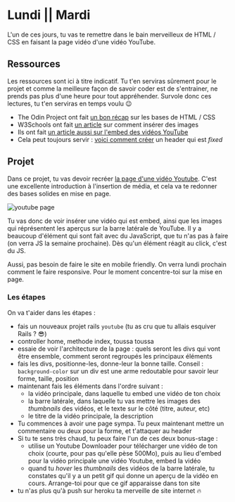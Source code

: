 # Lundi || Mardi
L'un de ces jours, tu vas te remettre dans le bain merveilleux de HTML / CSS en faisant la page vidéo d'une vidéo YouTube.

## Ressources
Les ressources sont ici à titre indicatif. Tu t'en serviras sûrement pour le projet et comme la meilleure façon de savoir coder est de s'entrainer, ne prends pas plus d'une heure pour tout appréhender. Survole donc ces lectures, tu t'en serviras en temps voulu 😉

- The Odin Project ont fait [un bon récap](https://www.theodinproject.com/courses/html5-and-css3/lessons/html5-basics) sur les bases de HTML / CSS
- W3Schools ont fait [un article](https://www.w3schools.com/html/html_images.asp) sur comment insérer des images
- Ils ont fait [un article aussi sur l'embed des vidéos YouTube](https://www.w3schools.com/html/html_youtube.asp)
- Cela peut toujours servir : [voici comment créer](https://www.w3schools.com/howto/howto_css_fixed_menu.asp) un header qui est _fixed_

## Projet
Dans ce projet, tu vas devoir recréer [la page d'une vidéo Youtube](https://www.youtube.com/watch?v=dQw4w9WgXcQ). C'est une excellente introduction à l'insertion de média, et cela va te redonner des bases solides en mise en page.

![youtube page](https://github.com/TheHackingProject/thp-session-01/blob/master/04_HTML_CSS/semaine_07/08_14_LUNDI%7C%7CMARDI/files/youtube.png)

Tu vas donc de voir insérer une vidéo qui est embed, ainsi que les images qui réprésentent les aperçus sur la barre latérale de YouTube. Il y a beaucoup d'élément qui sont fait avec du JavaScript, que tu n'as pas à faire (on verra JS la semaine prochaine). Dès qu'un élément réagit au click, c'est du JS.

Aussi, pas besoin de faire le site en mobile friendly. On verra lundi prochain comment le faire responsive. Pour le moment concentre-toi sur la mise en page.

### Les étapes
On va t'aider dans les étapes :

- fais un nouveaux projet rails `youtube` (tu as cru que tu allais esquiver Rails ? 😎)
- controller home, methode index, toussa toussa
- essaie de voir l'architecture de la page : quels seront les divs qui vont être ensemble, comment seront regroupés les principaux éléments
- fais les divs, positionne-les, donne-leur la bonne taille. Conseil : `background-color` sur un div est une arme redoutable pour savoir leur forme, taille, position
- maintenant fais les éléments dans l'ordre suivant :
  - la vidéo principale, dans laquelle tu embed une vidéo de ton choix
  - la barre latérale, dans laquelle tu vas mettre les images des _thumbnails_ des vidéos, et le texte sur le côté (titre, auteur, etc)
  - le titre de la vidéo principale, la description
- Tu commences à avoir une page sympa. Tu peux maintenant mettre un commentaire ou deux pour la forme, et t'attaquer au header
- Si tu te sens très chaud, tu peux faire l'un de ces deux bonus-stage :
  - utilise un Youtube Downloader pour télécharger une vidéo de ton choix (courte, pour pas qu'elle pèse 500Mo), puis au lieu d'embed pour la vidéo principale une vidéo Youtube, embed la vidéo
  - quand tu _hover_ les _thumbnails_ des vidéos de la barre latérale, tu constates qu'il y a un petit gif qui donne un aperçu de la vidéo en cours. Arrange-toi pour que ce gif apparaisse dans ton site
- tu n'as plus qu'à push sur heroku ta merveille de site internet 🔥